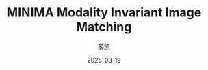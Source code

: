 ---
layout: post
title: "MINIMA Modality Invariant Image Matching"
date: 2025-03-19
author: "薛凯"
#category: "Medical Image Segmentation"
#excerpt: "本报告介绍了一种基于对比驱动特征增强的通用医学图像分割框架ConDSeg，该方法在多种医学影像模态和分割任务上取得了显著效果。"
paper_url: "https://arxiv.org/abs/2412.19412"
#slides_url: "/files/slides/condseg-2025.pdf"
---